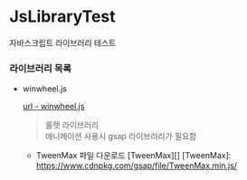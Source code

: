 # JsLibraryTest

자바스크립트 라이브러리 테스트

### 라이브러리 목록

- winwheel.js

  [url - winwheel.js](http://dougtesting.net/home)

  > 룰렛 라이브러리<br>
  > 애니메이션 사용시 gsap 라이브러리가 필요함<br>

  - TweenMax 파일 다운로드
    [TweenMax][]
    [TweenMax]: https://www.cdnpkg.com/gsap/file/TweenMax.min.js/
